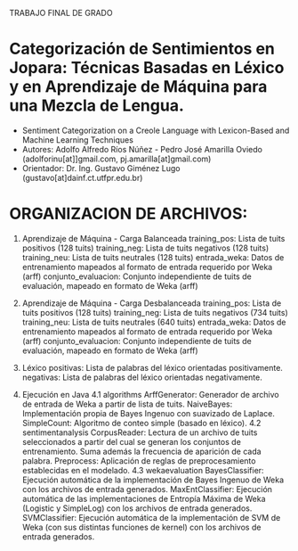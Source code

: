 
TRABAJO FINAL DE GRADO
# Categorización de Sentimientos en Jopara: Técnicas Basadas en Léxico y en Aprendizaje de Máquina para una Mezcla de Lengua.
- Sentiment Categorization on a Creole Language with Lexicon-Based and Machine Learning Techniques
- Autores: Adolfo Alfredo Ríos Núñez - Pedro José Amarilla Oviedo (adolforinu[at]]gmail.com, pj.amarilla[at]gmail.com)
- Orientador: Dr. Ing. Gustavo Giménez Lugo (gustavo[at]dainf.ct.utfpr.edu.br)

# ORGANIZACION DE ARCHIVOS:

1. Aprendizaje de Máquina - Carga Balanceada
	training_pos: Lista de tuits positivos (128 tuits)
	training_neg: Lista de tuits negativos (128 tuits)
	training_neu: Lista de tuits neutrales (128 tuits)
	entrada_weka: Datos de entrenamiento mapeados al formato de entrada requerido por Weka (arff)
	conjunto_evaluacion: Conjunto independiente de tuits de evaluación, mapeado en formato de Weka (arff)
	
2. Aprendizaje de Máquina - Carga Desbalanceada
	training_pos: Lista de tuits positivos (128 tuits)
	training_neg: Lista de tuits negativos (734 tuits)
	training_neu: Lista de tuits neutrales (640 tuits)
	entrada_weka: Datos de entrenamiento mapeados al formato de entrada requerido por Weka (arff)
	conjunto_evaluacion: Conjunto independiente de tuits de evaluación, mapeado en formato de Weka (arff)
	
3. Léxico
	positivas: Lista de palabras del léxico orientadas positivamente.
	negativas: Lista de palabras del léxico orientadas negativamente.
	
4. Ejecución en Java
	4.1 algorithms
		ArffGenerator: Generador de archivo de entrada de Weka a partir de lista de tuits.
		NaiveBayes: Implementación propia de Bayes Ingenuo con suavizado de Laplace.
		SimpleCount: Algoritmo de conteo simple (basado en léxico).
	4.2 sentimentanalysis
		CorpusReader: Lectura de un archivo de tuits seleccionados a partir del cual se generan los conjuntos de entrenamiento. Suma además la frecuencia de aparición de cada palabra.
		Preprocess: Aplicación de reglas de preprocesamiento establecidas en el modelado.
	4.3 wekaevaluation
		BayesClassifier: Ejecución automática de la implementación de Bayes Ingenuo de Weka con los archivos de entrada generados.
		MaxEntClassifier: Ejecución automática de las implementaciones de Entropía Máxima de Weka (Logistic y SimpleLog) con los archivos de entrada generados.
		SVMClassifier: Ejecución automática de la implementación de SVM de Weka (con sus distintas funciones de kernel) con los archivos de entrada generados.

